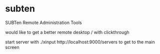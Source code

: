 # subten
SUBTen Remote Administration Tools

would like to get a better remote desktop / with clickthrough

start server with ./xinput
http://localhost:9000/servers to get to the main screen
